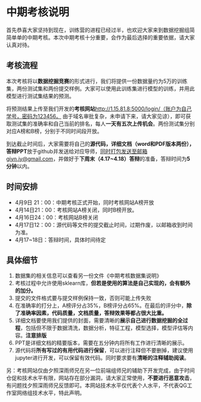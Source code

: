 # 中期考核说明

首先恭喜大家坚持到现在，训练营的进程已经过半，也欢迎大家来到数据挖掘组简简单单的中期考核。本次中期考核十分重要，会作为最后选择的重要依据，请大家认真对待。

## 考核流程

本次考核将以**数据挖掘竞赛**的形式进行，我们将提供一份数据量约为5万的训练集，两份测试集和两份提交样例。大家可以使用此训练集进行模型的训练，并用此模型进行测试集结果的预测。

将预测结果上传至我们开发的**考核网站**http://1.15.81.8:5000/login/（账户为自己学号，密码为123456。 由于域名审批复杂，未申请下来，请大家见谅），即可获取测试集的准确率和自己当前的排名，每人**一天有五次上传机会**。两份测试集分别对应A榜和B榜，分别于不同时间段开放。

到达截止时间后，大家需要将自己的**源代码，详细文档（word和PDF版本两份），答辩PPT**放于github并发送给对应导师，同时打包发送至邮箱giyn.jy@gmail.com，并做好于**下周末（4.17~4.18）答辩**的准备，答辩时间为**5分钟**以内。

## 时间安排

- 4月9日 21：00：中期考核正式开始，同时考核网站A榜开放
- 4月14日21：00：考核网站A榜关闭，同时B榜开放。
- 4月16日24：00：考核网站B榜关闭
- 4月17日12：00：源代码等文件的提交截止时间，过期作废，以邮箱收到时间为准。
- 4月17~18日：答辩时间，具体时间待定

## 具体细节

1. 数据集的相关信息可以查看另一份文件《中期考核数据集说明》
2. 考核过程中允许使用sklearn库，**但若是使用的算法是自己实现的，会有额外的加分。**
3. 提交的文件格式要与提交样例保持一致，否则可能上传失败
4. 在准确率的打分上，A榜评分占35%，B榜评分占65%。在最后的评分中，**除了准确率因素，代码质量，文档质量，答辩效果等都占很大比重。**
5. 详细文档要使用我们提供的封面，需要清晰的**展示自己进行数据挖掘的全过程**，包括但不限于数据清洗，数据分析，特征工程，模型选择，模型评估等内容。**注意排版**
6. PPT是详细文档的精要版本，需要在五分钟内将所有工作进行清晰的展示。
7. 源代码将**所有写过的有用代码进行保留**，可以进行注释但不要删掉，建议使用jupyter进行开发，可以保留有效代码。同时要求要有**清晰的注释辅助阅读**。



另：考核网站仅由夕照深雨师兄在另一位前端组师兄的辅助下开发完成，由于时间仓促和技术水平有限，网站存在部分漏洞，请大家正常使用，**不要进行恶意攻击**，有问题找夕照深雨师兄反馈即可。本网站技术水平仅代表个人水平，不代表QG工作室网络组技术水平，特此声明。

